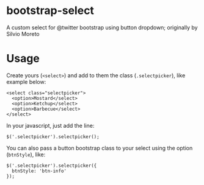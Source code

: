 bootstrap-select
================

A custom select for @twitter bootstrap using button dropdown; originally by Silvio Moreto

# Usage

Create yours (`<select>`) and add to them the class (`.selectpicker`), like example below:

    <select class="selectpicker">
      <option>Mostard</select>
      <option>Ketchup</select>
      <option>Barbecue</select>
    </select>
    
In your javascript, just add the line:

    $('.selectpicker').selectpicker();
    
You can also pass a button bootstrap class to your select using the option (`btnStyle`), like:

    $('.selectpicker').selectpicker({
      btnStyle: 'btn-info'
    });